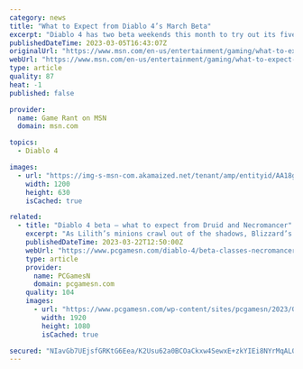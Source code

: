 ```yaml
---
category: news
title: "What to Expect from Diablo 4’s March Beta"
excerpt: "Diablo 4 has two beta weekends this month to try out its five character classes and earn rewards that will transfer into June's full launch."
publishedDateTime: 2023-03-05T16:43:07Z
originalUrl: "https://www.msn.com/en-us/entertainment/gaming/what-to-expect-from-diablo-4-s-march-beta/ar-AA18g0hZ"
webUrl: "https://www.msn.com/en-us/entertainment/gaming/what-to-expect-from-diablo-4-s-march-beta/ar-AA18g0hZ"
type: article
quality: 87
heat: -1
published: false

provider:
  name: Game Rant on MSN
  domain: msn.com

topics:
  - Diablo 4

images:
  - url: "https://img-s-msn-com.akamaized.net/tenant/amp/entityid/AA18g1Du.img?h=630&w=1200&m=6&q=60&o=t&l=f&f=jpg"
    width: 1200
    height: 630
    isCached: true

related:
  - title: "Diablo 4 beta – what to expect from Druid and Necromancer"
    excerpt: "As Lilith’s minions crawl out of the shadows, Blizzard’s Diablo 4 beta has proven that you’ll need to muster all of your strength to send them back to the burning hells. Two new Diablo 4 classes will ..."
    publishedDateTime: 2023-03-22T12:50:00Z
    webUrl: "https://www.pcgamesn.com/diablo-4/beta-classes-necromancer-druid"
    type: article
    provider:
      name: PCGamesN
      domain: pcgamesn.com
    quality: 104
    images:
      - url: "https://www.pcgamesn.com/wp-content/sites/pcgamesn/2023/03/diablo-4-beta-necromancer-druid-classes.jpg"
        width: 1920
        height: 1080
        isCached: true

secured: "NIavGb7UEjsfGRKtG6Eea/K2Usu62a0BCOaCkxw4SewxE+zkYIEi8NYrMqAL0CLHNZF/PGkZdF5jKHkSFctHxpFuJOuZyGf3Dt6D5X3pVOB/78DVE8HY8FlQ+jQhQzwBuP8JE2Gi5lDIibsLidnmuhFIQ7YX3IIIU2DdTcSO+Zj8EKkYX0uZxBOybaBfGt0GScyDC9zXmdcmaV085IARjowvLgqfwxoaV3O+c2fBXWUe/OYppjEh/vWeRWWIcVdrr4YqNTikz8MUhn7YDVJ76iPOWWIeM8VPn+BfgTxBwU+asuBcGF8ZI2lvICYUC7YrR9vj/qLiOpYtIkAeUMbe+N6jO2GkBwyEAeYqPzuEDsc=;oG3zEss41YtaDaanIl0QmA=="
---
```


